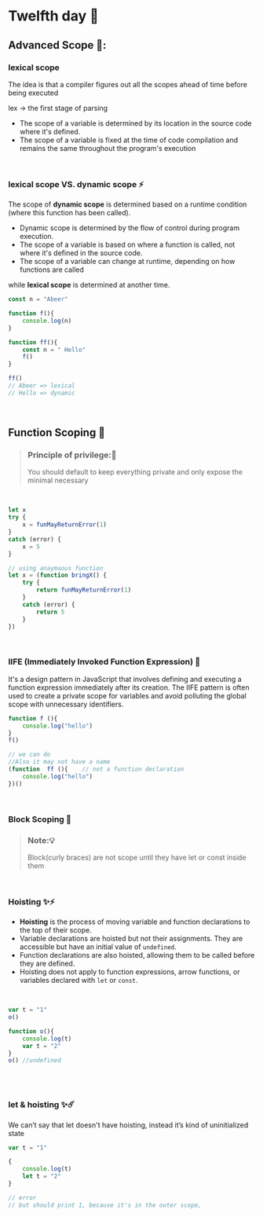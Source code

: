 # Twelfth day 📝


## Advanced Scope 🎨:

### lexical scope 

The idea is that a compiler figures out all the scopes ahead of time before being executed 

lex → the first stage of parsing

- The scope of a variable is determined by its location in the source code where it's defined.
- The scope of a variable is fixed at the time of code compilation and remains the same throughout the program's execution

<br>

### lexical scope VS. dynamic scope  ⚡️

The scope of **dynamic scope** is determined based on a runtime condition (where this function has been called).


- Dynamic scope is determined by the flow of control during program execution.
- The scope of a variable is based on where a function is called, not where it's defined in the source code.
- The scope of a variable can change at runtime, depending on how functions are called

while **lexical scope** is determined at another time.

```javaScript
const n = "Abeer"

function f(){
    console.log(n)
}

function ff(){
    const n = " Hello"
    f()
}

ff()
// Abeer => lexical
// Hello => dynamic
```

<br>

## Function Scoping 🍄

> ### Principle of privilege:📌
> You  should default to keep everything private and only expose the minimal necessary

<br>

```javaScript
let x
try {
    x = funMayReturnError(1)
}
catch (error) {
    x = 5
}

// using anaymaous function 
let x = (function bringX() {
    try {
        return funMayReturnError(1)
    }
    catch (error) {
        return 5
    }
})
```

<br>

### IIFE (Immediately Invoked Function Expression) 💭
It's a design pattern in JavaScript that involves defining and executing a function expression immediately after its creation. The IIFE pattern is often used to create a private scope for variables and avoid polluting the global scope with unnecessary identifiers.

```javaScript
function f (){
    console.log("hello")
}
f()

// we can do
//Also it may not have a name
(function  ff (){    // not a function declaration
    console.log("hello")
})()
```

<br>

### Block Scoping 🧱


> ### Note:💡
> Block(curly braces) are not scope until they have let or const inside them

<br>

### Hoisting ✨⚡️
- **Hoisting** is the process of moving variable and function declarations to the top of their scope.
- Variable declarations are hoisted but not their assignments. They are accessible but have an initial value of `undefined`.
- Function declarations are also hoisted, allowing them to be called before they are defined.
- Hoisting does not apply to function expressions, arrow functions, or variables declared with `let` or `const`.

<br>


```javaScript
var t = "1"
o()

function o(){
    console.log(t)
    var t = "2"
}
o() //undefined
```

   <br>
   <br>
   
### let & hoisting ✨☄️ 
We can’t say that let doesn't have hoisting, instead it’s kind of uninitialized state

```javaScript
var t = "1"

{
    console.log(t)
    let t = "2"
}

// error
// but should print 1, because it's in the outer scope, 
```


